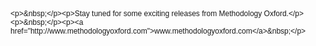 <!DOCTYPE html PUBLIC "-//W3C//DTD HTML 4.01//EN" "http://www.w3.org/TR/html4/strict.dtd">
<html>
<head>
  <meta http-equiv="Content-Type" content="text/html; charset=utf-8">
  <meta http-equiv="Content-Style-Type" content="text/css">
  <title></title>
  <meta name="Generator" content="Cocoa HTML Writer">
  <meta name="CocoaVersion" content="2022.2">
  <style type="text/css">
    p.p1 {margin: 0.0px 0.0px 0.0px 0.0px; font: 12.0px Helvetica}
  </style>
</head>
<body>
<p class="p1">&lt;p&gt;&amp;nbsp;&lt;/p&gt;&lt;p&gt;Stay tuned for some exciting releases from Methodology Oxford.&lt;/p&gt;&lt;p&gt;&amp;nbsp;&lt;/p&gt;&lt;p&gt;&lt;a href="http://www.methodologyoxford.com"&gt;www.methodologyoxford.com&lt;/a&gt;&amp;nbsp;&lt;/p&gt;</p>
</body>
</html>
